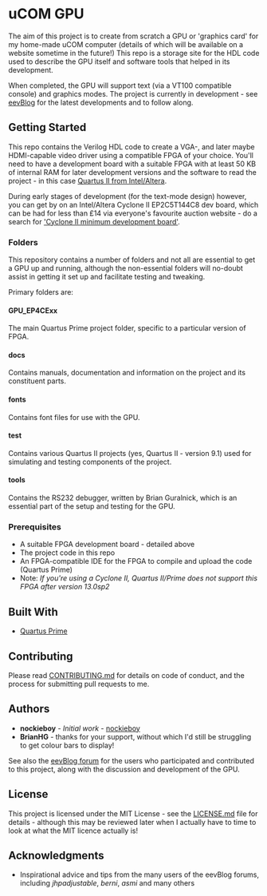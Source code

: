 # uCOM GPU

The aim of this project is to create from scratch a GPU or 'graphics card' for my home-made uCOM computer (details of which will be available on a website sometime in the future!)  This repo is a storage site for the HDL code used to describe the GPU itself and software tools that helped in its development.

When completed, the GPU will support text (via a VT100 compatible console) and graphics modes.  The project is currently in development - see [eevBlog](https://www.eevblog.com/forum/fpga/fpga-vga-controller-for-8-bit-computer/new/#new) for the latest developments and to follow along.

## Getting Started

This repo contains the Verilog HDL code to create a VGA-, and later maybe HDMI-capable video driver using a compatible FPGA of your choice.  You'll need to have a development board with a suitable FPGA with at least 50 KB of internal RAM for later development versions and the software to read the project - in this case [Quartus II from Intel/Altera](https://www.intel.com/content/www/us/en/programmable/downloads/download-center.html).

During early stages of development (for the text-mode design) however, you can get by on an Intel/Altera Cyclone II EP2C5T144C8 dev board, which can be had for less than £14 via everyone's favourite auction website - do a search for ['Cyclone II minimum development board'](https://www.ebay.co.uk/sch/i.html?_from=R40&_trksid=m570.l1313&_nkw=cyclone+II+minimum+development&_sacat=0).

### Folders

This repository contains a number of folders and not all are essential to get a GPU up and running, although the non-essential folders will no-doubt assist in getting it set up and facilitate testing and tweaking.

Primary folders are:

#### GPU_EP4CExx
The main Quartus Prime project folder, specific to a particular version of FPGA.

#### docs
Contains manuals, documentation and information on the project and its constituent parts.

#### fonts
Contains font files for use with the GPU.

#### test
Contains various Quartus II projects (yes, Quartus II - version 9.1) used for simulating and testing components of the project.

#### tools
Contains the RS232 debugger, written by Brian Guralnick, which is an essential part of the setup and testing for the GPU.

### Prerequisites

* A suitable FPGA development board - detailed above
* The project code in this repo
* An FPGA-compatible IDE for the FPGA to compile and upload the code (Quartus Prime)
* Note: *If you're using a Cyclone II, Quartus II/Prime does not support this FPGA after version 13.0sp2*

## Built With

* [Quartus Prime](https://www.intel.com/content/www/us/en/programmable/downloads/download-center.html)

## Contributing

Please read [CONTRIBUTING.md](https://gist.github.com/PurpleBooth/b24679402957c63ec426) for details on code of conduct, and the process for submitting pull requests to me.

## Authors

* **nockieboy** - *Initial work* - [nockieboy](https://https://github.com/nockieboy)
* **BrianHG** - thanks for your support, without which I'd still be struggling to get colour bars to display!

See also the [eevBlog forum](https://www.eevblog.com/forum/fpga/fpga-vga-controller-for-8-bit-computer/new/#new) for the users who participated and contributed to this project, along with the discussion and development of the GPU.

## License

This project is licensed under the MIT License - see the [LICENSE.md](LICENSE.md) file for details - although this may be reviewed later when I actually have to time to look at what the MIT licence actually is!

## Acknowledgments

* Inspirational advice and tips from the many users of the eevBlog forums, including *jhpadjustable*, *berni*, *asmi* and many others
